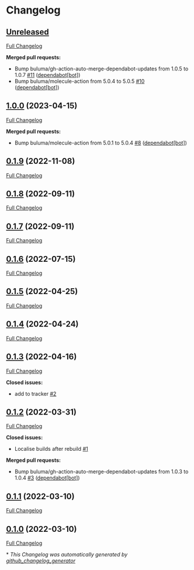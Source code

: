 # Changelog

## [Unreleased](https://github.com/buluma/ansible-role-apt_autostart/tree/HEAD)

[Full Changelog](https://github.com/buluma/ansible-role-apt_autostart/compare/1.0.0...HEAD)

**Merged pull requests:**

- Bump buluma/gh-action-auto-merge-dependabot-updates from 1.0.5 to 1.0.7 [\#11](https://github.com/buluma/ansible-role-apt_autostart/pull/11) ([dependabot[bot]](https://github.com/apps/dependabot))
- Bump buluma/molecule-action from 5.0.4 to 5.0.5 [\#10](https://github.com/buluma/ansible-role-apt_autostart/pull/10) ([dependabot[bot]](https://github.com/apps/dependabot))

## [1.0.0](https://github.com/buluma/ansible-role-apt_autostart/tree/1.0.0) (2023-04-15)

[Full Changelog](https://github.com/buluma/ansible-role-apt_autostart/compare/0.1.9...1.0.0)

**Merged pull requests:**

- Bump buluma/molecule-action from 5.0.1 to 5.0.4 [\#8](https://github.com/buluma/ansible-role-apt_autostart/pull/8) ([dependabot[bot]](https://github.com/apps/dependabot))

## [0.1.9](https://github.com/buluma/ansible-role-apt_autostart/tree/0.1.9) (2022-11-08)

[Full Changelog](https://github.com/buluma/ansible-role-apt_autostart/compare/0.1.8...0.1.9)

## [0.1.8](https://github.com/buluma/ansible-role-apt_autostart/tree/0.1.8) (2022-09-11)

[Full Changelog](https://github.com/buluma/ansible-role-apt_autostart/compare/0.1.7...0.1.8)

## [0.1.7](https://github.com/buluma/ansible-role-apt_autostart/tree/0.1.7) (2022-09-11)

[Full Changelog](https://github.com/buluma/ansible-role-apt_autostart/compare/0.1.6...0.1.7)

## [0.1.6](https://github.com/buluma/ansible-role-apt_autostart/tree/0.1.6) (2022-07-15)

[Full Changelog](https://github.com/buluma/ansible-role-apt_autostart/compare/0.1.5...0.1.6)

## [0.1.5](https://github.com/buluma/ansible-role-apt_autostart/tree/0.1.5) (2022-04-25)

[Full Changelog](https://github.com/buluma/ansible-role-apt_autostart/compare/0.1.4...0.1.5)

## [0.1.4](https://github.com/buluma/ansible-role-apt_autostart/tree/0.1.4) (2022-04-24)

[Full Changelog](https://github.com/buluma/ansible-role-apt_autostart/compare/0.1.3...0.1.4)

## [0.1.3](https://github.com/buluma/ansible-role-apt_autostart/tree/0.1.3) (2022-04-16)

[Full Changelog](https://github.com/buluma/ansible-role-apt_autostart/compare/0.1.2...0.1.3)

**Closed issues:**

- add to tracker [\#2](https://github.com/buluma/ansible-role-apt_autostart/issues/2)

## [0.1.2](https://github.com/buluma/ansible-role-apt_autostart/tree/0.1.2) (2022-03-31)

[Full Changelog](https://github.com/buluma/ansible-role-apt_autostart/compare/0.1.1...0.1.2)

**Closed issues:**

- Localise builds after rebuild [\#1](https://github.com/buluma/ansible-role-apt_autostart/issues/1)

**Merged pull requests:**

- Bump buluma/gh-action-auto-merge-dependabot-updates from 1.0.3 to 1.0.4 [\#3](https://github.com/buluma/ansible-role-apt_autostart/pull/3) ([dependabot[bot]](https://github.com/apps/dependabot))

## [0.1.1](https://github.com/buluma/ansible-role-apt_autostart/tree/0.1.1) (2022-03-10)

[Full Changelog](https://github.com/buluma/ansible-role-apt_autostart/compare/0.1.0...0.1.1)

## [0.1.0](https://github.com/buluma/ansible-role-apt_autostart/tree/0.1.0) (2022-03-10)

[Full Changelog](https://github.com/buluma/ansible-role-apt_autostart/compare/9fbc4a898fcf2a9805bb6b5627e2bf016082c31c...0.1.0)



\* *This Changelog was automatically generated by [github_changelog_generator](https://github.com/github-changelog-generator/github-changelog-generator)*
